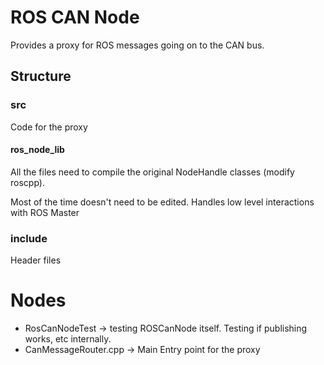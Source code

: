 # ROS CAN Node

Provides a proxy for ROS messages going on to the CAN bus.

## Structure

### src

Code for the proxy

#### ros_node_lib

All the files need to compile the original NodeHandle classes (modify roscpp).

Most of the time doesn't need to be edited. Handles low level interactions with ROS Master

### include 

Header files

# Nodes

- RosCanNodeTest -> testing ROSCanNode itself. Testing if publishing works, etc internally.
- CanMessageRouter.cpp -> Main Entry point for the proxy
